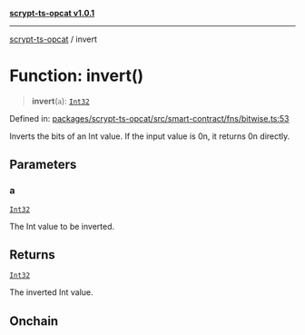 [**scrypt-ts-opcat v1.0.1**](../README.md)

***

[scrypt-ts-opcat](../README.md) / invert

# Function: invert()

> **invert**(`a`): [`Int32`](../type-aliases/Int32.md)

Defined in: [packages/scrypt-ts-opcat/src/smart-contract/fns/bitwise.ts:53](https://github.com/OPCAT-Labs/ts-tools/blob/e67b8657b34dbf57f8a4f9bdf87cdc2742db16bb/packages/scrypt-ts-opcat/src/smart-contract/fns/bitwise.ts#L53)

Inverts the bits of an Int value.
If the input value is 0n, it returns 0n directly.

## Parameters

### a

[`Int32`](../type-aliases/Int32.md)

The Int value to be inverted.

## Returns

[`Int32`](../type-aliases/Int32.md)

The inverted Int value.

## Onchain
